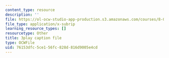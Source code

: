 ```yaml
---
content_type: resource
description: ''
file: https://ol-ocw-studio-app-production.s3.amazonaws.com/courses/8-01sc-classical-mechanics-fall-2016/76153dfc5ce156fc828d816d9005e4cd_2TZa151GC-0.vtt
file_type: application/x-subrip
learning_resource_types: []
resourcetype: Other
title: 3play caption file
type: OCWFile
uid: 76153dfc-5ce1-56fc-828d-816d9005e4cd
---
```

